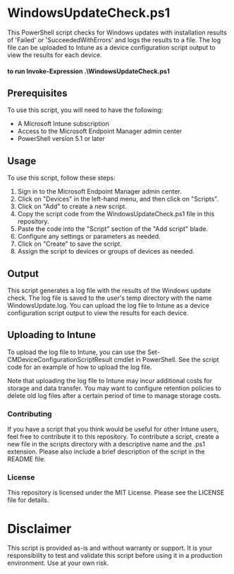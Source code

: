 # WindowsUpdateCheck.ps1
This PowerShell script checks for Windows updates with installation results of 'Failed' or 'SucceededWithErrors' and logs the results to a file. The log file can be uploaded to Intune as a device configuration script output to view the results for each device.

#### to run Invoke-Expression .\WindowsUpdateCheck.ps1

## Prerequisites
To use this script, you will need to have the following:

- A Microsoft Intune subscription
- Access to the Microsoft Endpoint Manager admin center
- PowerShell version 5.1 or later

## Usage
To use this script, follow these steps:

1. Sign in to the Microsoft Endpoint Manager admin center.
2. Click on "Devices" in the left-hand menu, and then click on "Scripts".
3. Click on "Add" to create a new script.
4. Copy the script code from the WindowsUpdateCheck.ps1 file in this repository.
5. Paste the code into the "Script" section of the "Add script" blade.
6. Configure any settings or parameters as needed.
7. Click on "Create" to save the script.
8. Assign the script to devices or groups of devices as needed.

## Output
This script generates a log file with the results of the Windows update check. The log file is saved to the user's temp directory with the name WindowsUpdate.log. You can upload the log file to Intune as a device configuration script output to view the results for each device.

## Uploading to Intune
To upload the log file to Intune, you can use the Set-CMDeviceConfigurationScriptResult cmdlet in PowerShell. See the script code for an example of how to upload the log file.

Note that uploading the log file to Intune may incur additional costs for storage and data transfer. You may want to configure retention policies to delete old log files after a certain period of time to manage storage costs.

### Contributing
If you have a script that you think would be useful for other Intune users, feel free to contribute it to this repository. To contribute a script, create a new file in the scripts directory with a descriptive name and the .ps1 extension. Please also include a brief description of the script in the README file.

### License
This repository is licensed under the MIT License. Please see the LICENSE file for details.

# Disclaimer #

This script is provided as-is and without warranty or support. It is your responsibility to test and validate this script before using it in a production environment. Use at your own risk.
